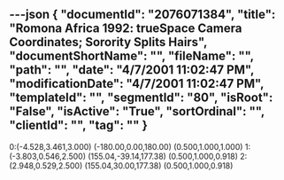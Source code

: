 ---json
{
  "documentId": "2076071384",
  "title": "Romona Africa 1992: trueSpace Camera Coordinates; Sorority Splits Hairs",
  "documentShortName": "",
  "fileName": "",
  "path": "",
  "date": "4/7/2001 11:02:47 PM",
  "modificationDate": "4/7/2001 11:02:47 PM",
  "templateId": "",
  "segmentId": "80",
  "isRoot": "False",
  "isActive": "True",
  "sortOrdinal": "",
  "clientId": "",
  "tag": ""
}
---

0:(-4.528,3.461,3.000) (-180.00,0.00,180.00) (0.500,1.000,1.000)
1:(-3.803,0.546,2.500) (155.04,-39.14,177.38) (0.500,1.000,0.918)
2:(2.948,0.529,2.500) (155.04,30.00,177.38) (0.500,1.000,0.918)
